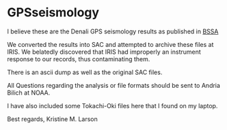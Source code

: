 # GPSseismology

I believe these are the Denali GPS seismology results as published 
in [BSSA](https://www.kristinelarson.net/wp-content/uploads/2015/12/bilich_bssa.pdf)

We converted the results into SAC and attempted to archive these 
files at IRIS. We belatedly discovered that 
IRIS had improperly an instrument response to our records, 
thus contaminating them.

There is an ascii dump as well as the original SAC files.  

All Questions regarding the analysis or file formats should be sent to Andria Bilich at NOAA.

I have also included some Tokachi-Oki files here that I found on my laptop.

Best regards,
Kristine M. Larson
 
